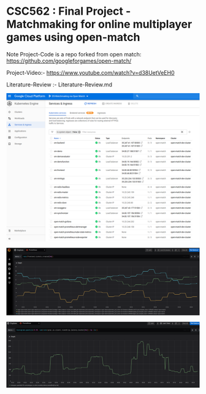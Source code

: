 # CSC562 : Final Project - Matchmaking for online multiplayer games using open-match

Note Project-Code is a repo forked from open match: https://github.com/googleforgames/open-match/

Project-Video:- https://www.youtube.com/watch?v=d38UetVeEH0

Literature-Review :- Literature-Review.md

![](Project-Report/images/deploy.png)

![](Project-Report/images/frontendCreateT.png)

![](Project-Report/images/grpcRtt.png)
